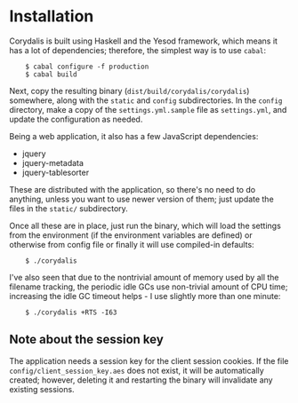 # Installation

Corydalis is built using Haskell and the Yesod framework, which means
it has a lot of dependencies; therefore, the simplest way is to use
`cabal`:

        $ cabal configure -f production
        $ cabal build

Next, copy the resulting binary (`dist/build/corydalis/corydalis`)
somewhere, along with the `static` and `config` subdirectories. In the
`config` directory, make a copy of the `settings.yml.sample` file as
`settings.yml`, and update the configuration as needed.

Being a web application, it also has a few JavaScript dependencies:

* jquery
* jquery-metadata
* jquery-tablesorter

These are distributed with the application, so there's no need to do
anything, unless you want to use newer version of them; just update
the files in the `static/` subdirectory.

Once all these are in place, just run the binary, which will load the
settings from the environment (if the environment variables are
defined) or otherwise from config file or finally it will use
compiled-in defaults:

        $ ./corydalis

I've also seen that due to the nontrivial amount of memory used by all
the filename tracking, the periodic idle GCs use non-trivial amount of
CPU time; increasing the idle GC timeout helps - I use slightly more
than one minute:

        $ ./corydalis +RTS -I63

## Note about the session key

The application needs a session key for the client session cookies. If
the file `config/client_session_key.aes` does not exist, it will be
automatically created; however, deleting it and restarting the binary
will invalidate any existing sessions.
